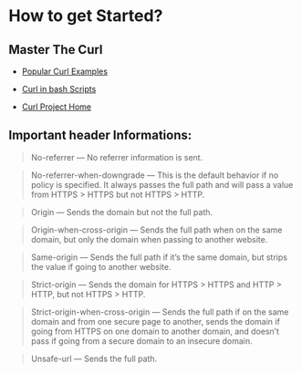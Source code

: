 # How to get Started?

## Master The Curl

- [Popular Curl Examples](https://www.keycdn.com/support/popular-curl-examples)

- [Curl in bash Scripts](https://linuxhint.com/curl_bash_examples/)

- [Curl Project Home](https://curl.haxx.se/docs/httpscripting.html)


## Important header Informations:


> No-referrer — No referrer information is sent.

> No-referrer-when-downgrade — This is the default behavior if no policy is specified. It always passes the full path and will pass a value from HTTPS > HTTPS but not HTTPS > HTTP.

>Origin — Sends the domain but not the full path.

> Origin-when-cross-origin — Sends the full path when on the same domain, but only the domain when passing to another website.

> Same-origin — Sends the full path if it’s the same domain, but strips the value if going to another website.

> Strict-origin — Sends the domain for HTTPS > HTTPS and HTTP > HTTP, but not HTTPS > HTTP.

> Strict-origin-when-cross-origin — Sends the full path if on the same domain and from one secure page to another, sends the domain if going from HTTPS on one domain to another domain, and doesn’t pass if going from a secure domain to an insecure domain.

> Unsafe-url — Sends the full path.
